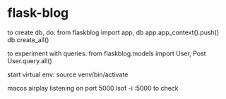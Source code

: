 # flask-blog

to create db, do:
from flaskblog import app, db
app.app_context().push()
db.create_all()

to experiment with queries:
from flaskblog.models import User, Post
User.query.all()

start virtual env: source venv/bin/activate

macos airplay listening on port 5000
lsof -i :5000 to check